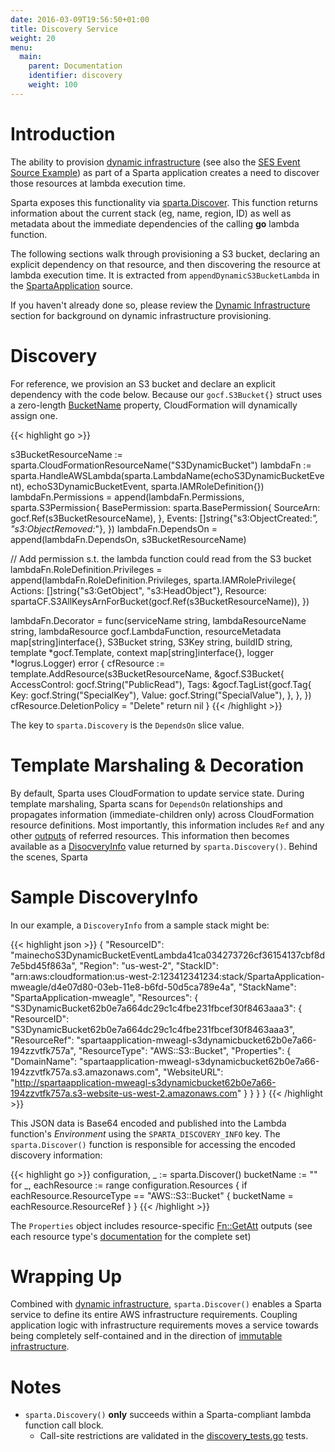 ```yaml
---
date: 2016-03-09T19:56:50+01:00
title: Discovery Service
weight: 20
menu:
  main:
    parent: Documentation
    identifier: discovery
    weight: 100
---
```


# Introduction

The ability to provision [dynamic infrastructure](/reference/dynamic_infrastructure) (see also the [SES Event Source Example](/reference/eventsources/ses/#dynamic-resources:d680e8a854a7cbad6d490c445cba2eba)) as part of a Sparta application creates a need to discover those resources at lambda execution time.

Sparta exposes this functionality via [sparta.Discover](https://godoc.org/github.com/mweagle/Sparta#Discover).  This function returns information about the current stack (eg, name, region, ID) as well as metadata about the immediate dependencies of the calling **go** lambda function.

The following sections walk through provisioning a S3 bucket, declaring an explicit dependency on that resource, and then discovering the resource at lambda execution time.  It is extracted from `appendDynamicS3BucketLambda` in the  [SpartaApplication](https://github.com/mweagle/SpartaApplication/blob/master/application.go) source.

If you haven't already done so, please review the [Dynamic Infrastructure](/reference/dynamic_infrastructure) section for background on dynamic infrastructure provisioning.


# Discovery

For reference, we provision an S3 bucket and declare an explicit dependency with the code below.  Because our `gocf.S3Bucket{}` struct uses a zero-length [BucketName](http://docs.aws.amazon.com/AWSCloudFormation/latest/UserGuide/aws-properties-s3-bucket.html#cfn-s3-bucket-name) property, CloudFormation will dynamically assign one.

{{< highlight go >}}

s3BucketResourceName := sparta.CloudFormationResourceName("S3DynamicBucket")
lambdaFn := sparta.HandleAWSLambda(sparta.LambdaName(echoS3DynamicBucketEvent),
  echoS3DynamicBucketEvent,
  sparta.IAMRoleDefinition{})
lambdaFn.Permissions = append(lambdaFn.Permissions, sparta.S3Permission{
  BasePermission: sparta.BasePermission{
    SourceArn: gocf.Ref(s3BucketResourceName),
  },
  Events: []string{"s3:ObjectCreated:*", "s3:ObjectRemoved:*"},
})
lambdaFn.DependsOn = append(lambdaFn.DependsOn, s3BucketResourceName)

// Add permission s.t. the lambda function could read from the S3 bucket
lambdaFn.RoleDefinition.Privileges = append(lambdaFn.RoleDefinition.Privileges,
  sparta.IAMRolePrivilege{
    Actions:  []string{"s3:GetObject", "s3:HeadObject"},
    Resource: spartaCF.S3AllKeysArnForBucket(gocf.Ref(s3BucketResourceName)),
  })

lambdaFn.Decorator = func(serviceName string,
  lambdaResourceName string,
  lambdaResource gocf.LambdaFunction,
  resourceMetadata map[string]interface{},
  S3Bucket string,
  S3Key string,
  buildID string,
  template *gocf.Template,
  context map[string]interface{},
  logger *logrus.Logger) error {
  cfResource := template.AddResource(s3BucketResourceName, &gocf.S3Bucket{
    AccessControl: gocf.String("PublicRead"),
    Tags: &gocf.TagList{gocf.Tag{
      Key:   gocf.String("SpecialKey"),
      Value: gocf.String("SpecialValue"),
    },
    },
  })
  cfResource.DeletionPolicy = "Delete"
  return nil
}
{{< /highlight >}}

The key to `sparta.Discovery` is the `DependsOn` slice value.

# Template Marshaling & Decoration

By default, Sparta uses CloudFormation to update service state.  During template marshaling, Sparta scans for `DependsOn` relationships and propagates information (immediate-children only) across CloudFormation resource definitions.  Most importantly, this information includes `Ref` and any other [outputs](https://github.com/mweagle/Sparta/blob/master/cloudformation_resources.go#L16) of referred resources.  This information then becomes available as a [DisocveryInfo](https://godoc.org/github.com/mweagle/Sparta#DiscoveryInfo) value returned by `sparta.Discovery()`. Behind the scenes, Sparta

# Sample DiscoveryInfo

In our example, a `DiscoveryInfo` from a sample stack might be:

{{< highlight json >}}
{
    "ResourceID": "mainechoS3DynamicBucketEventLambda41ca034273726cf36154137cbf8d7e5bd45f863a",
    "Region": "us-west-2",
    "StackID": "arn:aws:cloudformation:us-west-2:123412341234:stack/SpartaApplication-mweagle/d4e07d80-03eb-11e8-b6fd-50d5ca789e4a",
    "StackName": "SpartaApplication-mweagle",
    "Resources": {
        "S3DynamicBucket62b0e7a664dc29c1c4fbe231fbcef30f8463aaa3": {
            "ResourceID": "S3DynamicBucket62b0e7a664dc29c1c4fbe231fbcef30f8463aaa3",
            "ResourceRef": "spartaapplication-mweagl-s3dynamicbucket62b0e7a66-194zzvtfk757a",
            "ResourceType": "AWS::S3::Bucket",
            "Properties": {
                "DomainName": "spartaapplication-mweagl-s3dynamicbucket62b0e7a66-194zzvtfk757a.s3.amazonaws.com",
                "WebsiteURL": "http://spartaapplication-mweagl-s3dynamicbucket62b0e7a66-194zzvtfk757a.s3-website-us-west-2.amazonaws.com"
            }
        }
    }
}
{{< /highlight >}}


This JSON data is Base64 encoded and published into the Lambda function's _Environment_ using the `SPARTA_DISCOVERY_INFO` key. The `sparta.Discover()` function is responsible for
accessing the encoded discovery information:

{{< highlight go >}}
configuration, _ := sparta.Discover()
bucketName := ""
for _, eachResource := range configuration.Resources {
  if eachResource.ResourceType == "AWS::S3::Bucket" {
    bucketName = eachResource.ResourceRef
  }
}
{{< /highlight >}}


The `Properties` object includes resource-specific [Fn::GetAtt](http://docs.aws.amazon.com/AWSCloudFormation/latest/UserGuide/intrinsic-function-reference-getatt.html) outputs (see each resource type's [documentation](http://docs.aws.amazon.com/AWSCloudFormation/latest/UserGuide/aws-template-resource-type-ref.html) for the complete set)

# Wrapping Up

Combined with [dynamic infrastructure](/reference/dynamic_infrastructure), `sparta.Discover()` enables a Sparta service to define its entire AWS infrastructure requirements.  Coupling application logic with infrastructure requirements moves a service towards being completely self-contained and in the direction of [immutable infrastructure](https://fugue.co/oreilly/).

# Notes
  - `sparta.Discovery()` **only** succeeds within a Sparta-compliant lambda function call block.
    - Call-site restrictions are validated in the [discovery_tests.go](https://github.com/mweagle/Sparta/blob/master/discovery_test.go) tests.
